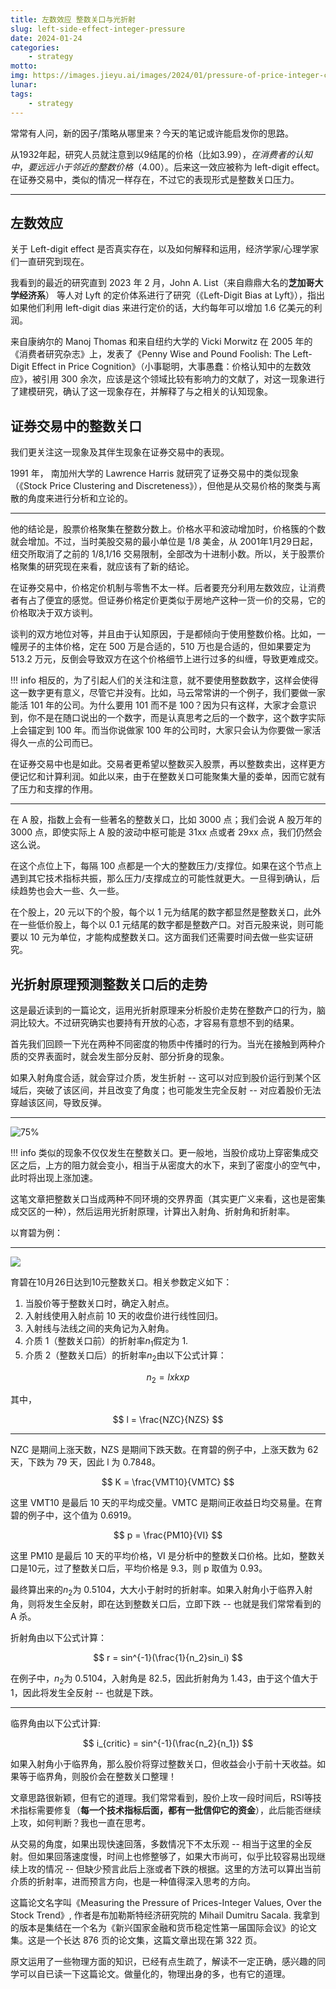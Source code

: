 ```yaml
---
title: 左数效应 整数关口与光折射
slug: left-side-effect-integer-pressure
date: 2024-01-24
categories:
    - strategy
motto:
img: https://images.jieyu.ai/images/2024/01/pressure-of-price-integer-cat.jpg
lunar:
tags: 
    - strategy
---
```


常常有人问，新的因子/策略从哪里来？今天的笔记或许能启发你的思路。

从1932年起，研究人员就注意到以9结尾的价格（比如$3.99），在消费者的认知中，要远远小于邻近的整数价格（$4.00）。后来这一效应被称为 left-digit effect。在证券交易中，类似的情况一样存在，不过它的表现形式是整数关口压力。

<!--more-->

---

## 左数效应

关于 Left-digit effect 是否真实存在，以及如何解释和运用，经济学家/心理学家们一直研究到现在。

我看到的最近的研究直到 2023 年 2 月，John A. List（来自鼎鼎大名的**芝加哥大学经济系**） 等人对 Lyft 的定价体系进行了研究（《Left-Digit Bias at Lyft》），指出如果他们利用 left-digit dias 来进行定价的话，大约每年可以增加 1.6 亿美元的利润。

来自康纳尔的 Manoj Thomas 和来自纽约大学的 Vicki Morwitz 在 2005 年的《消费者研究杂志》上，发表了《Penny Wise and Pound Foolish: The Left-Digit Effect in Price Cognition》（小事聪明，大事愚蠢：价格认知中的左数效应》，被引用 300 余次，应该是这个领域比较有影响力的文献了，对这一现象进行了建模研究，确认了这一现象存在，并解释了与之相关的认知现象。

## 证券交易中的整数关口

我们更关注这一现象及其伴生现象在证券交易中的表现。

1991 年， 南加州大学的 Lawrence Harris 就研究了证券交易中的类似现象（《Stock Price Clustering and Discreteness》），但他是从交易价格的聚类与离散的角度来进行分析和立论的。

---

他的结论是，股票价格聚集在整数分数上。价格水平和波动增加时，价格簇的个数就会增加。不过，当时美股交易的最小单位是 1/8 美金，从 2001年1月29日起，纽交所取消了之前的 1/8,1/16 交易限制，全部改为十进制小数。所以，关于股票价格聚集的研究现在来看，就应该有了新的结论。

在证券交易中，价格定价机制与零售不太一样。后者要充分利用左数效应，让消费者有占了便宜的感觉。但证券价格定价更类似于房地产这种一货一价的交易，它的价格取决于双方谈判。

谈判的双方地位对等，并且由于认知原因，于是都倾向于使用整数价格。比如，一幢房子的主体价格，定在 500 万是合适的，510 万也是合适的，但如果要定为 513.2 万元，反倒会导致双方在这个价格细节上进行过多的纠缠，导致更难成交。

!!! info
    相反的，为了引起人们的关注和注意，就不要使用整数数字，这样会使得这一数字更有意义，尽管它并没有。比如，马云常常讲的一个例子，我们要做一家能活 101 年的公司。为什么要用 101 而不是 100？因为只有这样，大家才会意识到，你不是在随口说出的一个数字，而是认真思考之后的一个数字，这个数字实际上会锚定到 100 年。而当你说做家 100 年的公司时，大家只会认为你要做一家活得久一点的公司而已。

在证券交易中也是如此。交易者更希望以整数买入股票，再以整数卖出，这样更方便记忆和计算利润。如此以来，由于在整数关口可能聚集大量的委单，因而它就有了压力和支撑的作用。

---

在 A 股，指数上会有一些著名的整数关口，比如 3000 点；我们会说 A 股万年的 3000 点，即使实际上 A 股的波动中枢可能是 31xx 点或者 29xx 点，我们仍然会这么说。

在这个点位上下，每隔 100 点都是一个大的整数压力/支撑位。如果在这个节点上遇到其它技术指标共振，那么压力/支撑成立的可能性就更大。一旦得到确认，后续趋势也会大一些、久一些。

在个股上，20 元以下的个股，每个以 1 元为结尾的数字都显然是整数关口，此外在一些低价股上，每个以 0.1 元结尾的数字都是整数产口。对百元股来说，则可能要以 10 元为单位，才能构成整数关口。这方面我们还需要时间去做一些实证研究。

## 光折射原理预测整数关口后的走势

这是最近读到的一篇论文，运用光折射原理来分析股价走势在整数产口的行为，脑洞比较大。不过研究确实也要持有开放的心态，才容易有意想不到的结果。

首先我们回顾一下光在两种不同密度的物质中传播时的行为。当光在接触到两种介质的交界表面时，就会发生部分反射、部分折身的现象。

如果入射角度合适，就会穿过介质，发生折射 -- 这可以对应到股价运行到某个区域后，突破了该区间，并且改变了角度；也可能发生完全反射 -- 对应着股价无法穿越该区间，导致反弹。

---

![75%](https://images.jieyu.ai/images/2024/01/ray-reflection.jpg)



!!! info
    类似的现象不仅仅发生在整数关口。更一般地，当股价成功上穿密集成交区之后，上方的阻力就会变小，相当于从密度大的水下，来到了密度小的空气中，此时将出现上涨加速。

这笔文章把整数关口当成两种不同环境的交界界面（其实更广义来看，这也是密集成交区的一种），然后运用光折射原理，计算出入射角、折射角和折射率。

以育碧为例：

---

![](https://images.jieyu.ai/images/2024/01/ray-refraction-ubi.jpg)

育碧在10月26日达到10元整数关口。相关参数定义如下：

1. 当股价等于整数关口时，确定入射点。
2. 入射线使用入射点前 10 天的收盘价进行线性回归。
3. 入射线与法线之间的夹角记为入射角。
4. 介质 1（整数关口前）的折射率$n_1$假定为 1.
5. 介质 2（整数关口后）的折射率$n_2$由以下公式计算：

$$
n_2 = l x k x p
$$

其中， 

$$
l = \frac{NZC}{NZS}
$$

---

NZC 是期间上涨天数，NZS 是期间下跌天数。在育碧的例子中，上涨天数为 62 天，下跌为 79 天，因此 l 为 0.7848。

$$
K = \frac{VMT10}{VMTC}
$$

这里 VMT10 是最后 10 天的平均成交量。VMTC 是期间正收益日均交易量。在育碧的例子中，这个值为 0.6919。

$$
p = \frac{PM10}{VI}
$$

这里 PM10 是最后 10 天的平均价格，VI 是分析中的整数关口价格。比如，整数关口是10元，过了整数关口后，平均价格是 9.3，则 p 取值为 0.93。

最终算出来的$n_2$为 0.5104，大大小于射时的折射率。如果入射角小于临界入射角，则将发生全反射，即在达到整数关口后，立即下跌 -- 也就是我们常常看到的 A 杀。

折射角由以下公式计算：

$$
r = sin^{-1}(\frac{1}{n_2}sin_i)
$$

在例子中，$n_2$为 0.5104，入射角是 82.5，因此折射角为 1.43，由于这个值大于 1，因此将发生全反射 -- 也就是下跌。

---

临界角由以下公式计算:

$$
i_{critic} = sin^{-1}(\frac{n_2}{n_1})
$$

如果入射角小于临界角，那么股价将穿过整数关口，但收益会小于前十天收益。如果等于临界角，则股价会在整数关口整理！

文章思路很新颖，但有它的道理。我们常常看到，股价上攻一段时间后，RSI等技术指标需要修复（**每一个技术指标后面，都有一批信仰它的资金**），此后能否继续上攻，如何判断？我也一直在思考。

从交易的角度，如果出现快速回落，多数情况下不太乐观 -- 相当于这里的全反射。但如果回落速度慢，时间上也修整够了，如果大市尚可，似乎比较容易出现继续上攻的情况 -- 但缺少预言此后上涨或者下跌的根据。这里的方法可以算出当前介质的折射率，进而预言方向，也是一种值得深入思考的方向。

这篇论文名字叫《Measuring the Pressure of Prices-Integer Values, Over the Stock Trend》, 作者是布加勒斯特经济研究院的 Mihail Dumitru Sacala. 我拿到的版本是集结在一个名为《新兴国家金融和货币稳定性第一届国际会议》的论文集。这是一个长达 876 页的论文集，这篇文章出现在第 322 页。

原文运用了一些物理方面的知识，已经有点生疏了，解读不一定正确，感兴趣的同学可以自已读一下这篇论文。做量化的，物理出身的多，也有它的道理。
